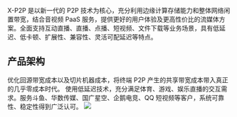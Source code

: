 
X-P2P 是以新一代的 P2P 技术为核心，充分利用边缘计算存储能力和整体网络闲置带宽，结合音视频 PaaS 服务，提供更好的用户体验及更高性价比的流媒体方案。全面支持互动直播、直播、点播、短视频、文件下载等业务场景，具有低延迟、低卡顿、扩展性、兼容性、灵活可配延迟等特点。 

## 产品架构
优化回源带宽成本以及切片机器成本，将终端 P2P 产生的共享带宽成本带入真正的几乎零成本时代。
使用低延迟技术，充分满足体育、游戏、娱乐直播的交互需求。服务斗鱼、华数传媒、国广星空、企鹅电竞、QQ 短视频等客户，系统可靠性、稳定性得到广泛认可。
![](https://main.qcloudimg.com/raw/98f48879b0aef05a4a37c2264670639d.svg)
